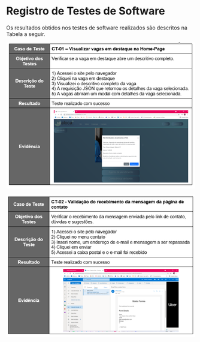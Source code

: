 # Registro de Testes de Software

Os resultados obtidos nos testes de software realizados são descritos na Tabela a seguir.

![Caso de teste 1](/img/casos_teste1.PNG)

![Caso de teste 2](/img/casos_teste2.png)
